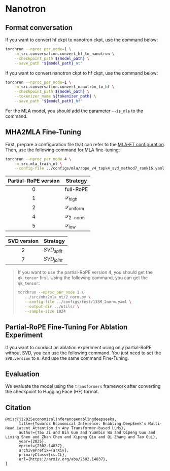 # Nanotron

## Format conversation

If you want to convert hf ckpt to nanotron ckpt, use the command below:

```bash
torchrun --nproc_per_node=1 \
    -m src.conversation.convert_hf_to_nanotron \
    --checkpoint_path ${model_path} \
    --save_path "${model_path}_nt"
```

If you want to convert nanotron ckpt to hf ckpt, use the command below:

```bash
torchrun --nproc_per_node=1 \
    -m src.conversation.convert_nanotron_to_hf \
    --checkpoint_path ${model_path} \
    --tokenizer_name ${tokenizer_path} \
    --save_path "${model_path}_hf"
```

For the MLA model, you should add the parameter `--is_mla` to the command.

## MHA2MLA Fine-Tuning

First, prepare a configuration file that can refer to the [MLA-FT configuration](./configs/mla/rope_v4_topk4_svd_method7_rank16.yaml). Then, use the following command for MLA fine-tuning:

```bash
torchrun --nproc_per_node 4 \
    -m src.mla_train_nt \
    --config-file ../configs/mla/rope_v4_topk4_svd_method7_rank16.yaml
```

| Partial-RoPE version | Strategy |
| :----: | --- |
| 0    | full-RoPE  |
| 1    | $\mathcal{S}_{\text{high}}$ |
| 2    | $\mathcal{S}_{\text{uniform}}$ |
| 4    | $\mathcal{S}_{\text{2-norm}}$ |
| 5    | $\mathcal{S}_{\text{low}}$ |

| SVD version | Strategy |
| :----: | --- |
| 2 |  $SVD_{split}$ |
| 7 |  $SVD_{joint}$ |

> If you want to use the partial-RoPE version 4, you should get the `qk_tensor` first.
> Using the following command, you can get the `qk_tensor`:
> ```bash
>torchrun --nproc_per_node 1 \
>    ../src/mha2mla_nt/2_norm.py \
>    --config-file ../configs/test/135M_2norm.yaml \
>    --output-dir ../utils/ \
>    --sample-size 1024
> ```

## Partial-RoPE Fine-Tuning For Ablation Experiment

If you want to conduct an ablation experiment using only partial-RoPE without SVD, you can use the following command. You just need to set the `SVD.version` to `0`. And use the same command Fine-Tuning. 

## Evaluation

We evaluate the model using the `transformers` framework after converting the checkpoint to Hugging Face (HF) format.

## Citation
```
@misc{ji2025economicalinferenceenablingdeepseeks,
      title={Towards Economical Inference: Enabling DeepSeek's Multi-Head Latent Attention in Any Transformer-based LLMs}, 
      author={Tao Ji and Bin Guo and Yuanbin Wu and Qipeng Guo and Lixing Shen and Zhan Chen and Xipeng Qiu and Qi Zhang and Tao Gui},
      year={2025},
      eprint={2502.14837},
      archivePrefix={arXiv},
      primaryClass={cs.CL},
      url={https://arxiv.org/abs/2502.14837}, 
}
```
